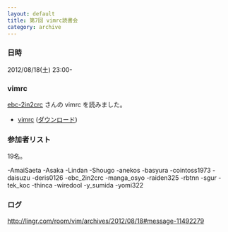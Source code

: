 ```yaml
---
layout: default
title: 第7回 vimrc読書会
category: archive
---
```


### 日時
2012/08/18(土) 23:00-

### vimrc
[ebc-2in2crc](https://github.com/ebc-2in2crc) さんの vimrc を読みました。

- [vimrc](https://github.com/ebc-2in2crc/vimrc/blob/f1ed88bf0d3668ebf8d702def40625d435f545cd/_vimrc) ([ダウンロード](https://raw.github.com/ebc-2in2crc/vimrc/f1ed88bf0d3668ebf8d702def40625d435f545cd/_vimrc))

### 参加者リスト

19名。

-AmaiSaeta
-Asaka
-Lindan
-Shougo
-anekos
-basyura
-cointoss1973
-daisuzu
-deris0126
-ebc_2in2crc
-manga_osyo
-raiden325
-rbtnn
-sgur
-tek_koc
-thinca
-wiredool
-y_sumida
-yomi322


### ログ
<http://lingr.com/room/vim/archives/2012/08/18#message-11492279>
